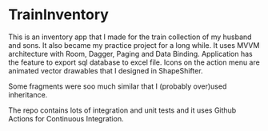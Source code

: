 # TrainInventory
This is an inventory app that I made for the train collection of my husband and sons. It also became my practice project for a long while. It uses MVVM architecture with Room, Dagger, Paging and Data Binding. Application has the feature to export sql database to excel file. Icons on the action menu are animated vector drawables that I designed in ShapeShifter.  

Some fragments were soo much similar that I (probably over)used inheritance.

The repo contains lots of integration and unit tests and it uses Github Actions for Continuous Integration. 
